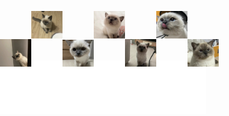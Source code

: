 <div style="width: 100%; height: 100%;">
    <div style="position: absolute; left: 0; bottom: 0; z-index: 999">
        <iframe frameborder="no" border="0" marginwidth="0" marginheight="0" width=330 height=86 src="//music.163.com/outchain/player?type=2&id=1956825610&auto=1&height=66"></iframe>
        <div style="position: absolute; bottom: 21px; left: 0; z-index: 1; width: 100%">
            <img style="position: absolute; bottom: 58px; left: 0; z-index: 1; width: 50px; background-size: contain" src="./../../../images/cat.jpg" />
            <img style="position: absolute; bottom: 103px; left: 50px; z-index: 1; width: 50px; background-size: contain" src="./../../../images/cat1.jpg" />
            <img style="position: absolute; bottom: 58px; left: 100px; z-index: 1; width: 50px; background-size: contain" src="./../../../images/cat3.jpg" />
            <img style="position: absolute; bottom: 103px; left: 150px; z-index: 1; width: 50px; background-size: contain" src="./../../../images/cat2.jpg" />
            <img style="position: absolute; bottom: 58px; left: 200px; z-index: 1; width: 50px; background-size: contain" src="./../../../images/cat4.jpg" />
            <img style="position: absolute; bottom: 103px; left: 250px; z-index: 1; width: 50px; background-size: contain" src="./../../../images/cat5.jpg" />
            <img style="position: absolute; bottom: 58px; left:300px; z-index: 1; width: 50px; background-size: contain" src="./../../../images/cat6.jpg" />
        </div>
    </div>
</div>